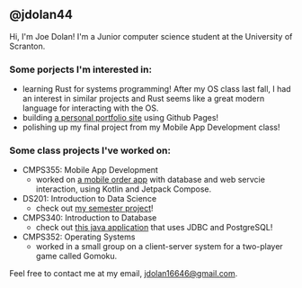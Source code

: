 ## @jdolan44
Hi, I'm Joe Dolan! I'm a Junior computer science student at the University of Scranton.

### Some porjects I'm interested in:
- learning Rust for systems programming! After my OS class last fall, I had an interest in similar projects and Rust seems like a great modern language for interacting with the OS.
- building [a personal portfolio site](https://jdolan44.github.io) using Github Pages!
- polishing up my final project from my Mobile App Development class!

### Some class projects I've worked on:
- CMPS355: Mobile App Development
  - worked on [a mobile order app](https://github.com/jdolan44/Lunchilicious) with database and web servcie interaction, using Kotlin and Jetpack Compose.
- DS201: Introduction to Data Science
  - check out [my semester project](https://github.com/jdolan44/congress_data_package/tree/main)!
- CMPS340: Introduction to Database
  - check out [this java application](https://github.com/jdolan44/myretails) that uses JDBC and PostgreSQL!
- CMPS352: Operating Systems
  - worked in a small group on a client-server system for a two-player game called Gomoku.

 Feel free to contact me at my email, [jdolan16646@gmail.com](mailto:jdolan16646@gmail.com).
<!---
- 👀 I’m interested in ...
- 🌱 I’m currently learning ...
- 💞️ I’m looking to collaborate on ...
- 📫 How to reach me ...
jdolan44/jdolan44 is a ✨ special ✨ repository because its `README.md` (this file) appears on your GitHub profile.
You can click the Preview link to take a look at your changes.
--->
